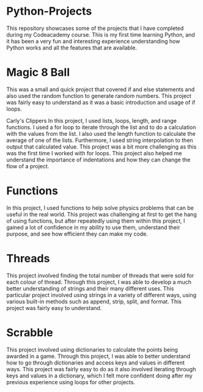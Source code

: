 # Python-Projects
This repository showcases some of the projects that I have completed during my Codeacademy course.
This is my first time learning Python, and it has been a very fun and interesting experience understanding how Python works and all the features that are available.

# Magic 8 Ball
This was a small and quick project that covered if and else statements and also used the random function to generate random numbers. This project was fairly easy to understand as it was a basic introduction and usage of if loops.

Carly's Clippers
In this project, I used lists, loops, length, and range functions. I used a for loop to iterate through the list and to do a calculation with the values from the list. I also used the length function to calculate the average of one of the lists. Furthermore, I used string interpolation to then output that calculated value. This project was a bit more challenging as this was the first time I worked with for loops. This project also helped me understand the importance of indentations and how they can change the flow of a project.

# Functions
In this project, I used functions to help solve physics problems that can be useful in the real world. This project was challenging at first to get the hang of using functions, but after repeatedly using them within this project, I gained a lot of confidence in my ability to use them, understand their purpose, and see how efficient they can make my code.

# Threads
This project involved finding the total number of threads that were sold for each colour of thread.
Through this project, I was able to develop a much better understanding of strings and their many different uses. This particular project involved using strings in a variety of different ways, using various built-in methods such as append, strip, split, and format. This project was fairly easy to understand.

# Scrabble
This project involved using dictionaries to calculate the points being awarded in a game. Through this project, I was able to better understand how to go through dictionaries and access keys and values in different ways. This project was fairly easy to do as it also involved iterating through keys and values in a dictionary, which I felt more confident doing after my previous experience using loops for other projects.
